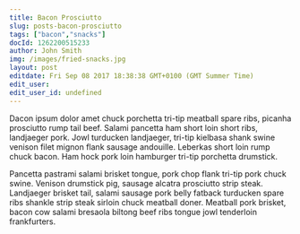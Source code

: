 ```yaml
---
title: Bacon Prosciutto
slug: posts-bacon-prosciutto
tags: ["bacon","snacks"]
docId: 1262200515233
author: John Smith
img: /images/fried-snacks.jpg
layout: post
editdate: Fri Sep 08 2017 18:38:38 GMT+0100 (GMT Summer Time)
edit_user: 
edit_user_id: undefined
---
```

Dacon ipsum dolor amet chuck porchetta tri-tip meatball spare ribs, picanha prosciutto rump tail beef. Salami pancetta ham short loin short ribs, landjaeger pork. Jowl turducken landjaeger, tri-tip kielbasa shank swine venison filet mignon flank sausage andouille. Leberkas short loin rump chuck bacon. Ham hock pork loin hamburger tri-tip porchetta drumstick.

Pancetta pastrami salami brisket tongue, pork chop flank tri-tip pork chuck swine. Venison drumstick pig, sausage alcatra prosciutto strip steak. Landjaeger brisket tail, salami sausage pork belly fatback turducken spare ribs shankle strip steak sirloin chuck meatball doner. Meatball pork brisket, bacon cow salami bresaola biltong beef ribs tongue jowl tenderloin frankfurters.